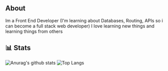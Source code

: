 ## About
Im a Front End Developer (I'm learning about Databases, Routing, APIs so i can become a full stack web developer) I love learning new things and learning things from others

## 📊 Stats

![Anurag's github stats](https://github-readme-stats.vercel.app/api?username=BennoCraft&show_icons=true)
![Top Langs](https://github-readme-stats.vercel.app/api/top-langs/?username=BennoCraft)
